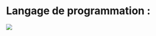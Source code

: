 # Langage de programmation : 

![](https://cdn.worldvectorlogo.com/logos/elastic-kibana.svg=40x40)

